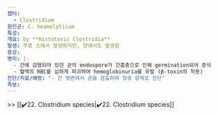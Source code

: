 ```yaml
---
챕터:
  - Clostridium
원인균: C. heamolyticum
특성: 
개요: by **Histotoxic Clostridia**
발생: 주로 소에서 발생하지만, 양에서도 발생함
증상: 
병리: |-
  - 간에 감염되어 있던 균의 endospore가 간흡충으로 인해 germination되어 증식
  - 혈액의 RBC를 심하게 파괴하여 hemoglobinuria를 유발 (β-toxin의 작용)
진단/치료/예방: "- 간 병변에서 균을 검출하여 형광 항체로 진단"
족보: 
---
```

\>> [[✔️22. Clostridium species|✔️22. Clostridium species]]
